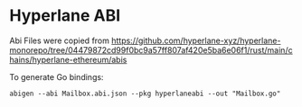 # Hyperlane ABI

Abi Files were copied from <https://github.com/hyperlane-xyz/hyperlane-monorepo/tree/04479872cd99f0bc9a57ff807af420e5ba6e06f1/rust/main/chains/hyperlane-ethereum/abis>

To generate Go bindings:

`abigen --abi Mailbox.abi.json --pkg hyperlaneabi --out "Mailbox.go"`
